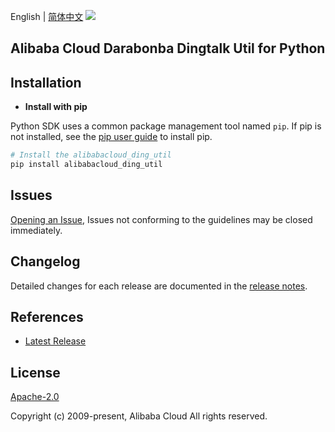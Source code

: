 English | [简体中文](README-CN.md)
![](https://aliyunsdk-pages.alicdn.com/icons/AlibabaCloud.svg)

## Alibaba Cloud Darabonba Dingtalk Util for Python

## Installation
- **Install with pip**

Python SDK uses a common package management tool named `pip`. If pip is not installed, see the [pip user guide](https://pip.pypa.io/en/stable/installing/ "pip User Guide") to install pip.

```bash
# Install the alibabacloud_ding_util
pip install alibabacloud_ding_util
```

## Issues
[Opening an Issue](https://github.com/aliyun/darabonba-dingtalk-util/issues/new), Issues not conforming to the guidelines may be closed immediately.

## Changelog
Detailed changes for each release are documented in the [release notes](./ChangeLog.md).

## References
* [Latest Release](https://github.com/aliyun/darabonba-dingtalk-util)

## License
[Apache-2.0](http://www.apache.org/licenses/LICENSE-2.0)

Copyright (c) 2009-present, Alibaba Cloud All rights reserved.